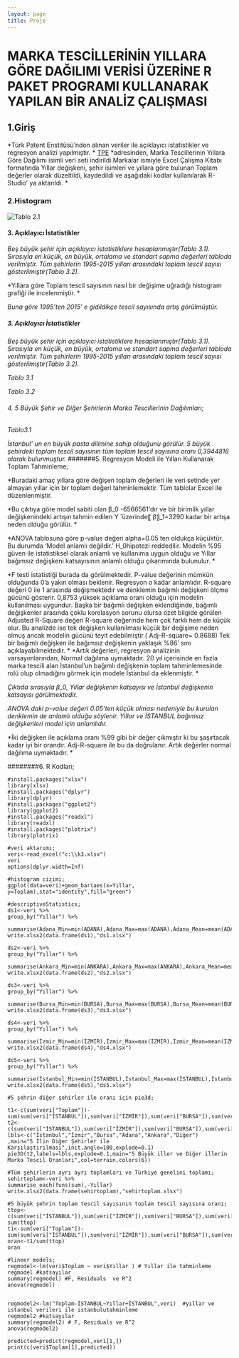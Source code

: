 ```yaml
---
layout: page
title: Proje
---
```




# MARKA TESCİLLERİNİN YILLARA GÖRE DAĞILIMI VERİSİ ÜZERİNE R PAKET PROGRAMI KULLANARAK YAPILAN BİR ANALİZ ÇALIŞMASI


## 1.Giriş

*Türk Patent Enstitüsü’nden alınan veriler ile açıklayıcı istatistikler ve regresyon analizi yapılmıştır. *
[TPE](http://www.tpe.gov.tr/TurkPatentEnstitusu/statistics/)
*adresinden, Marka Tescillerinin Yıllara Göre Dağılımı isimli veri seti indirildi.Markalar ismiyle Excel Çalışma Kitabı formatında Yıllar değişkeni, şehir isimleri ve yıllara göre bulunan Toplam değerler olarak düzeltildi, kaydedildi ve aşağıdaki kodlar kullanılarak R-Studio’ ya aktarıldı. *

### 2.Histogram

![Tablo 2.1](C:/Users/burak/Documents/prometheus-ab16/gorseller/a2.jpg)

#### 3. Açıklayıcı İstatistikler
*Beş büyük şehir için açıklayıcı istatistiklere hesaplanmıştır(Tablo 3.1). Sırasıyla en küçük, en büyük, ortalama ve standart sapma değerleri tabloda verilmiştir. Tüm şehirlerin 1995-2015 yılları arasındaki toplam tescil sayısı gösterilmiştir(Tablo 3.2).*


*Yıllara göre Toplam tescil sayısının nasıl bir değişime uğradığı histogram grafiği ile incelenmiştir. *




*Buna göre 1995’ten 2015’ e gidildikçe tescil sayısında artış görülmüştür.*

##### 3. Açıklayıcı İstatistikler
*Beş büyük şehir için açıklayıcı istatistiklere hesaplanmıştır(Tablo 3.1). Sırasıyla en küçük, en büyük, ortalama ve standart sapma değerleri tabloda verilmiştir. Tüm şehirlerin 1995-2015 yılları arasındaki toplam tescil sayısı gösterilmiştir(Tablo 3.2).*




*Tablo 3.1*





*Tablo 3.2*





###### 4. 5 Büyük Şehir ve Diğer Şehirlerin Marka Tescillerinin Dağılımları;







*Tablo3.1*

*İstanbul’ un en büyük pasta dilimine sahip olduğunu görülür. 5 büyük şehirdeki toplam tescil sayısının tüm toplam tescil sayısına oranı 0,3944816 olarak bulunmuştur.*
#######5. Regresyon Modeli ile Yılları Kullanarak Toplam Tahminleme;

*Buradaki amaç yıllara göre değişen toplam değerleri ile veri setinde yer almayan yıllar için bir toplam değeri tahminlemektir. Tüm tablolar Excel ile düzenlenmiştir. 











*Bu çıktıya göre model sabiti olan β_0 -6566561’dır ve bir birimlik yıllar değişkenindeki artışın tahmin edilen Y ̂ üzerinde〖  β〗_1=3290 kadar bir artışa neden olduğu görülür.   *





*ANOVA tablosuna göre p-value değeri alpha=0.05 ten oldukça küçüktür. Bu durumda ‘Model anlamlı değildir.’ H_0hipotezi reddedilir. Modelin %95 güven ile istatistiksel olarak anlamlı ve kullanıma uygun olduğu ve Yıllar bağımsız değişkeni katsayısının anlamlı olduğu çıkarımında bulunulur. *







*F testi istatistiği burada da görülmektedir. P-value değerinin mümkün olduğunda 0’a yakın olması beklenir. Regresyon o kadar anlamlıdır. R-square değeri 0 ile 1 arasında değişmektedir ve denklemin bağımlı değişkeni ölçme gücünü gösterir. 0,8753 yüksek açıklama oranı olduğu için modelin kullanılması uygundur. Başka bir bağımlı değişken eklendiğinde, bağımlı değişkenler arasında çoklu korelasyon sorunu olursa özet bilgide görülen Adjusted  R-Square değeri R-square değerinde hem çok farklı hem de küçük olur. Bu analizde ise tek değişken kullanılması küçük bir değişime neden olmuş ancak modelin gücünü teyit edebilmiştir.( Adj-R-square= 0.8688) Tek bir bağımlı değişken ile bağımsız değişkenin yaklaşık %86’ sını açıklayabilmektedir. *
*Artık değerleri, regresyon analizinin varsayımlarından, Normal dağılıma uymaktadır. 
20 yıl içerisinde en fazla marka tescili alan İstanbul’un bağımlı değişkenin toplam tahminlemesinde rolü olup olmadığını görmek için modele İstanbul da eklenmiştir.
*




*Çıktıda sırasıyla β_0, Yıllar değişkenin katsayısı ve İstanbul değişkenin katsayısı görülmektedir.*

*ANOVA daki p-value değeri 0.05’ten küçük olması nedeniyle bu kurulan denklemin de anlamlı olduğu söylenir. Yıllar ve İSTANBUL bağımsız değişkenleri model için anlamlıdır.*










*İki değişken ile açıklama oranı %99 gibi bir değer çıkmıştır ki bu şaşırtacak kadar iyi bir orandır. Adj-R-square ile bu da doğrulanır. 
Artık değerler normal dağılıma uymaktadır.
*



########6. R Kodları;


```{r}
#install.packages("xlsx")
library(xlsx)
#install.packages("dplyr")
library(dplyr)
#install.packages("ggplot2")
library(ggplot2)
#install.packages("readxl")
library(readxl)
#install.packages("plotrix")
library(plotrix)

#veri aktarımı;
veri<-read_excel("c:\\k3.xlsx")
veri
options(dplyr.width=Inf)

#histogram cizimi;
ggplot(data=veri)+geom_bar(aes(x=Yıllar, y=Toplam),stat="identity",fill="green")

#descriptiveStatistics;
ds1<-veri %>%
group_by("Yıllar") %>%
  summarise(Adana_Min=min(ADANA),Adana_Max=max(ADANA),Adana_Mean=mean(ADANA),Adana_Sd=sd(ADANA))
write.xlsx2(data.frame(ds1),"ds1.xlsx")

ds2<-veri %>%
group_by("Yıllar") %>%
  summarise(Ankara_Min=min(ANKARA),Ankara_Max=max(ANKARA),Ankara_Mean=mean(ANKARA),Ankara_Sd=sd(ANKARA))
write.xlsx2(data.frame(ds2),"ds2.xlsx")

ds3<-veri %>%
group_by("Yıllar") %>%
  summarise(Bursa_Min=min(BURSA),Bursa_Max=max(BURSA),Bursa_Mean=mean(BURSA),Bursa_Sd=sd(BURSA))
write.xlsx2(data.frame(ds3),"ds3.xlsx")

ds4<-veri %>%
group_by("Yıllar") %>%
  summarise(İzmir_Min=min(İZMİR),İzmir_Max=max(İZMİR),İzmir_Mean=mean(İZMİR),İzmir_Sd=sd(İZMİR))
write.xlsx2(data.frame(ds4),"ds4.xlsx")

ds5<-veri %>%
group_by("Yıllar") %>%
  summarise(İstanbul_Min=min(İSTANBUL),İstanbul_Max=max(İSTANBUL),İstanbul_Mean=mean(İSTANBUL),İstanbul_Sd=sd(İSTANBUL))
write.xlsx2(data.frame(ds5),"ds5.xlsx")

#5 şehrin diğer şehirler ile oranı için pie3d;

t1<-c(sum(veri["Toplam"])-sum(sum(veri["İSTANBUL"]),sum(veri["İZMİR"]),sum(veri["BURSA"]),sum(veri["ADANA"]),sum(veri["ANKARA"])))
t2<-c(sum(veri["İSTANBUL"]),sum(veri["İZMİR"]),sum(veri["BURSA"]),sum(veri["ADANA"]),sum(veri["ANKARA"]),t1)
lbls<-c("İstanbul","İzmir","Bursa","Adana","Ankara","Diğer")
,main="5 İlin Diğer Şehirler ile Karşılaştırılması",init.angle=100,explode=0.1)
pie3D(t2,labels=lbls,explode=0.1,main="5 Büyük iller ve Diğer illerin Marka Tescil Oranları",col=terrain.colors(6))

#Tüm şehirlerin ayrı ayrı toplamları ve Türkiye genelini toplamı;
sehirtoplam<-veri %>%
summarise_each(funs(sum),-Yıllar)
write.xlsx2(data.frame(sehirtoplam),"sehirtoplam.xlsx")

#5 büyük şehrin toplam tescil sayısının toplam tescil sayısına oranı;
ttop<-c(sum(veri["İSTANBUL"]),sum(veri["İZMİR"]),sum(veri["BURSA"]),sum(veri["ADANA"]),sum(veri["ANKARA"]))
sum(ttop)
t1<-sum(veri["Toplam"])-sum(sum(veri["İSTANBUL"]),sum(veri["İZMİR"]),sum(veri["BURSA"]),sum(veri["ADANA"]),sum(veri["ANKARA"]))
oran<-t1/sum(ttop)
oran

#lineer models;
regmodel<-lm(veri$Toplam ~ veri$Yıllar ) # Yıllar ile tahminleme
regmodel #katsayılar
summary(regmodel) #F, Residuals  ve R^2 
anova(regmodel)


regmodel2<-lm("Toplam-İSTANBUL~Yıllar+İSTANBUL",veri)  #yıllar ve istanbul verileri ile istanbulutahminleme
regmodel2 #katsayılar
summary(regmodel2) # F, Residuals ve R^2
anova(regmodel2)

predicted=predict(regmodel,veri[1,])
print(c(veri$Toplam[1],predicted))

```

		

		 